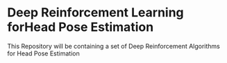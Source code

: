 # Deep Reinforcement Learning forHead Pose Estimation

This Repository will be containing a set of Deep Reinforcement Algorithms for Head Pose Estimation